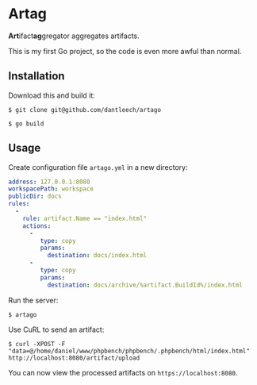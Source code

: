 Artag
=====

**Art**ifact**ag**gregator aggregates artifacts.

This is my first Go project, so the code is even more awful than normal.

Installation
------------

Download this and build it:

```
$ git clone git@github.com/dantleech/artago
```

```
$ go build
```

Usage
-----

Create configuration file `artago.yml` in a new directory:

```yaml
address: 127.0.0.1:8080
workspacePath: workspace
publicDir: docs
rules:
  -
    rule: artifact.Name == "index.html"
    actions:
      -
         type: copy
         params:
           destination: docs/index.html
      -
         type: copy
         params:
           destination: docs/archive/%artifact.BuildId%/index.html
```

Run the server:

```
$ artago
```

Use CuRL to send an artifact:

```
$ curl -XPOST -F "data=@/home/daniel/www/phpbench/phpbench/.phpbench/html/index.html" http://localhost:8080/artifact/upload
```

You can now view the processed artifacts on `https://localhost:8080`.
